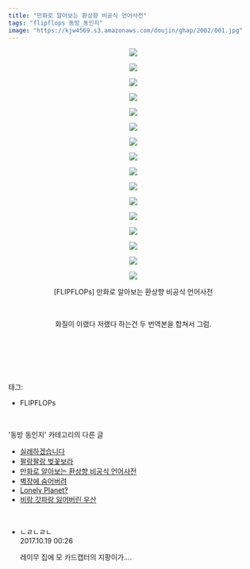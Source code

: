 ```yaml
---
title: "만화로 알아보는 환상향 비공식 언어사전"
tags: "flipflops 동방_동인지"
image: "https://kjw4569.s3.amazonaws.com/doujin/ghap/2002/001.jpg"
---
```

<div class="article">
<p style="text-align: center; clear: none; float: none;"><img src="{{ site.imgserver3 }}/ghap/2002/001.jpg"/></p>
<p style="text-align: center; clear: none; float: none;"><img src="{{ site.imgserver3 }}/ghap/2002/002.jpg"/></p>
<p style="text-align: center; clear: none; float: none;"><img src="{{ site.imgserver3 }}/ghap/2002/003.jpg"/></p>
<p style="text-align: center; clear: none; float: none;"><img src="{{ site.imgserver3 }}/ghap/2002/004.jpg"/></p>
<p style="text-align: center; clear: none; float: none;"><img src="{{ site.imgserver3 }}/ghap/2002/005.jpg"/></p>
<p style="text-align: center; clear: none; float: none;"><img src="{{ site.imgserver3 }}/ghap/2002/006.jpg"/></p>
<p style="text-align: center; clear: none; float: none;"><img src="{{ site.imgserver3 }}/ghap/2002/007.jpg"/></p>
<p style="text-align: center; clear: none; float: none;"><img src="{{ site.imgserver3 }}/ghap/2002/008.jpg"/></p>
<p style="text-align: center; clear: none; float: none;"><img src="{{ site.imgserver3 }}/ghap/2002/009.jpg"/></p>
<p style="text-align: center; clear: none; float: none;"><img src="{{ site.imgserver3 }}/ghap/2002/010.jpg"/></p>
<p style="text-align: center; clear: none; float: none;"><img src="{{ site.imgserver3 }}/ghap/2002/011.jpg"/></p>
<p style="text-align: center; clear: none; float: none;"><img src="{{ site.imgserver3 }}/ghap/2002/012.jpg"/></p>
<p style="text-align: center; clear: none; float: none;"><img src="{{ site.imgserver3 }}/ghap/2002/013.jpg"/></p>
<p style="text-align: center; clear: none; float: none;"><img src="{{ site.imgserver3 }}/ghap/2002/014.jpg"/></p>
<p style="text-align: center; clear: none; float: none;"><img src="{{ site.imgserver3 }}/ghap/2002/015.jpg"/></p>
<p style="text-align: center; clear: none; float: none;"><img src="{{ site.imgserver3 }}/ghap/2002/016.jpg"/></p>
<p style="text-align: center; clear: none; float: none;">[FLIPFLOPs] 만화로 알아보는 환상향 비공식 언어사전</p>
<p style="text-align: center; clear: none; float: none;"><br/></p>
<p style="text-align: center; clear: none; float: none;">화질이 이랬다 저랬다 하는건 두 번역본을 합쳐서 그럼.</p>
<p style="text-align: center; clear: none; float: none;"><br/></p>
<p><br/></p>
</div><br/>
<div class="tagTrail">
<p>태그: </p>
<ul>
<li>FLIPFLOPs</li>
</ul>
</div><br/>
<div class="another">
<p>'동방 동인지' 카테고리의 다른 글</p>
<ul>
<li><a href="/ghap_2008">실례하겠습니다</a></li>
<li><a href="/ghap_2003">팔랑팔랑 벚꽃보라</a></li>
<li><a href="/ghap_2002">만화로 알아보는 환상향 비공식 언어사전</a></li>
<li><a href="/ghap_2001">벽장에 숨어버려</a></li>
<li><a href="/ghap_2000">Lonely Planet?</a></li>
<li><a href="/ghap_1997">비랑 갓파랑 잃어버린 우산</a></li>
</ul>
</div><br/>
<div class="cb_module cb_fluid">
<div class="cb_wrt cb_profile">
<div class="comment">
<ul>
<li class="cb_thumb_off" id="comment15108643">
<div class="cb_comment_area">
<div class="cb_info_area">
<div class="cb_section">
<span class="cb_nick_name">ㄴㄹㄴㄹㄴ</span>
</div>
<div class="cb_section">
<span class="cb_date">2017.10.19 00:26 </span>
</div>
</div>
<div class="cb_dsc_comment">
<p class="cb_dsc">
											레이무 집에 모 카드캡터의 지팡이가....
										</p>
</div>
</div></li>
</ul>
</div>
</div><!-- commentList close -->
</div><br/>
